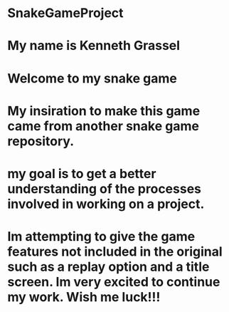 # SnakeGameProject

# My name is Kenneth Grassel

# Welcome to my snake game
# My insiration to make this game came from another snake game repository.
# my goal is to get a better understanding of the processes involved in working on a project. 
# Im attempting to give the game features not included in the original such as a replay option and a title screen. Im very excited to continue my work. Wish me luck!!!

